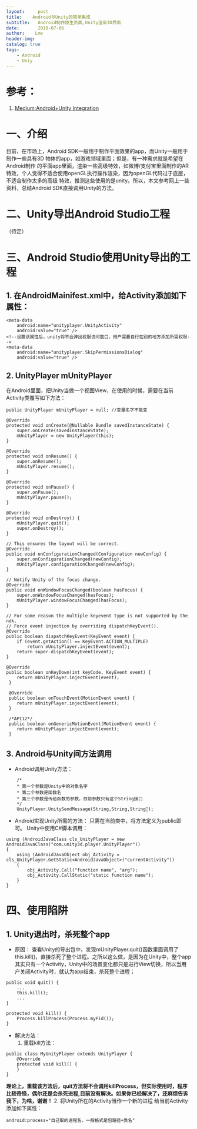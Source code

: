 ```yaml
---
layout:     post
title:    Android与Unity的简单集成 
subtitle:   Android制作原生页面,Unity渲染3D界面
date:       2018-07-06
author:    Lmx 
header-img: 
catalog: true
tags: 
    - Android
    - Uniy
---
```

# 参考：
1. [Medium:Android+Unity Integration](https://medium.com/@ashoni/android-unity-integration-47756b9d53bd)
# 一、介绍
目前，在市场上，Android SDK一般用于制作平面效果的app，而Unity一般用于制作一些具有3D 物体的app，如游戏领域里面；但是，有一种需求就是希望在Android制作
的平面app里面，渲染一些高级特效，如微博/支付宝里面制作的AR特效，个人觉得不适合使用openGL执行操作渲染，因为openGL代码过于底层，不适合制作太多的高级
特效，推测这些使用的是unity。所以，本文参考网上一些资料，总结Android SDK直接调用Unity的方法。
#  二、Unity导出Android Studio工程
（待定）
# 三、Android Studio使用Unity导出的工程
## 1. 在AndroidMainifest.xml中，给Activity添加如下属性：
```
<meta-data
    android:name="unityplayer.UnityActivity"
    android:value="true" />
<!--设置该属性后，unity将不会弹出权限访问窗口，用户需要自行在别的地方添加所需权限-->
<meta-data
    android:name="unityplayer.SkipPermissionsDialog"
    android:value="true" />
```
## 2. UnityPlayer  mUnityPlayer
在Android里面，把Unity当做一个视图View，在使用的时候，需要在当前Activity类覆写如下方法：
```
public UnityPlayer mUnityPlayer = null; //变量名字不能变

@Override
protected void onCreate(@Nullable Bundle savedInstanceState) {
    super.onCreate(savedInstanceState);
    mUnityPlayer = new UnityPlayer(this);
}

@Override
protected void onResume() {
    super.onResume();
    mUnityPlayer.resume();
}

@Override
protected void onPause() {
    super.onPause();
    mUnityPlayer.pause();
}

@Override
protected void onDestroy() {
    mUnityPlayer.quit();
    super.onDestroy();
}

// This ensures the layout will be correct.
@Override
public void onConfigurationChanged(Configuration newConfig) {
    super.onConfigurationChanged(newConfig);
    mUnityPlayer.configurationChanged(newConfig);
}

// Notify Unity of the focus change.
@Override
public void onWindowFocusChanged(boolean hasFocus) {
    super.onWindowFocusChanged(hasFocus);
    mUnityPlayer.windowFocusChanged(hasFocus);
}

// For some reason the multiple keyevent type is not supported by the ndk.
// Force event injection by overriding dispatchKeyEvent().
@Override
public boolean dispatchKeyEvent(KeyEvent event) {
    if (event.getAction() == KeyEvent.ACTION_MULTIPLE)
        return mUnityPlayer.injectEvent(event);
    return super.dispatchKeyEvent(event);
}

@Override
public boolean onKeyDown(int keyCode, KeyEvent event) {
    return mUnityPlayer.injectEvent(event);
 }

 @Override
 public boolean onTouchEvent(MotionEvent event) {
    return mUnityPlayer.injectEvent(event);
 }

 /*API12*/
 public boolean onGenericMotionEvent(MotionEvent event) {
    return mUnityPlayer.injectEvent(event);
 }
```

## 3. Android与Unity间方法调用
- Android调用Unity方法：
```
    /*
    * 第一个参数是Unity中的对象名字
    * 第二个参数是函数名
    * 第三个参数是传给函数的参数，目前参数只有这个String接口
    */
    UnityPlayer.UnitySendMessage(String,String,String);
```

- Android实现Unity所需的方法：
    只需在当前类中，将方法定义为public即可。
    Unity中使用C#脚本调用：
```
using (AndroidJavaClass cls_UnityPlayer = new AndroidJavaClass("com.unity3d.player.UnityPlayer"))
{
    using (AndroidJavaObject obj_Activity = cls_UnityPlayer.GetStatic<AndroidJavaObject>("currentActivity"))
    {
        obj_Activity.Call("function name", "arg");
        obj_Activity.CallStatic("static function name");
    }
}
```
# 四、使用陷阱
## 1. Unity退出时，杀死整个app
- 原因：
    查看Unity的导出包中，发现mUnityPlayer.quit()函数里面调用了this.kill()，直接杀死了整个进程。之所以这么做，是因为在Unity中，整个app其实只有一个Activity，Unity中的场景变化都只是进行View切换，所以当用户关闭Activity时，就认为app结束，杀死整个进程；
```
public void quit() {
    ...
    this.kill();
    ...
}

protected void kill() {
    Process.killProcess(Process.myPid());
}
```
- 解决方法：
    1. 重载kill方法：
```
public class MyUnityPlayer extends UnityPlayer {
    @Override
    protected void kill() {
    }
}
```
**理论上，重载该方法后，quit方法将不会调用killProcess，但实际使用时，程序比较奇怪，偶尔还是会杀死进程,目前没有解决。如果你已经解决了，还麻烦告诉我下，为啥，谢谢！**
    2. 将Unity所在的Activity当作一个新的进程
给当前Activity添加如下属性：
```
android:process="自己取的进程名，一般格式是包路径+类名"
```

